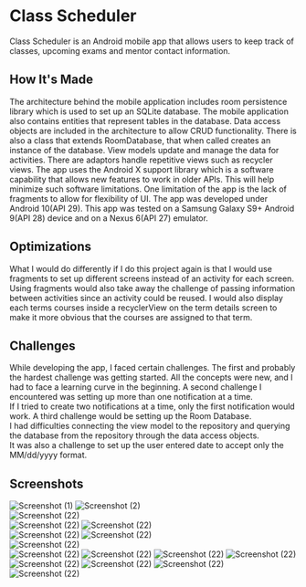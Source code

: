 # Class Scheduler
Class Scheduler is an Android mobile app that allows users to keep track of classes, upcoming exams and mentor contact information.

## How It's Made

  The architecture behind the mobile application includes room persistence library which is used to set up an SQLite database.  The mobile application also contains entities that represent tables in the database.  Data access objects are included in the architecture to allow CRUD functionality.  There is also a class that extends RoomDatabase, that when called creates an instance of the database.  View models update and manage the data for activities.  There are adaptors handle repetitive views such as recycler views.  The app uses the Android X support library which is a software capability that allows new features to work in older APIs.  This will help minimize such software limitations.  One limitation of the app is the lack of fragments to allow for flexibility of UI.  The app was developed under Android 10(API 29).  This app was tested on a Samsung Galaxy S9+ Android 9(API 28) device and on a Nexus 6(API 27) emulator.   
## Optimizations
  What I would do differently if I do this project again is that I would use fragments to set up different screens instead of an activity for each screen.  Using fragments would also take away the challenge of passing information between activities since an activity could be reused. I would also display each terms courses inside a recyclerView on the term details screen to make it more obvious that the courses are assigned to that term. 

## Challenges

  While developing the app, I faced certain challenges.  The first and probably the hardest challenge was getting started.  All the concepts were new, 
  and I had to face a learning curve in the beginning.  A second challenge I encountered was setting up more than one notification at a time.  
  If I tried to create two notifications at a time, only the first notification would work.  A third challenge would be setting up the Room Database.  
  I had difficulties connecting the view model to the repository and querying the database from the repository through the data access objects.  
  It was also a challenge to set up the user entered date to accept only the MM/dd/yyyy format.
## Screenshots
![Screenshot (1)](https://user-images.githubusercontent.com/41929486/181094823-622a6409-234e-42de-8ed6-e1e9e1cb50a0.png)
![Screenshot (2)](https://user-images.githubusercontent.com/41929486/181095123-23b69573-31ee-4483-99b8-2586f892e7b0.png)<br>
![Screenshot (22)](https://user-images.githubusercontent.com/41929486/181095541-470e1c2a-70bb-4cea-bfee-0e27fa214b13.png)<br>
![Screenshot (22)](https://user-images.githubusercontent.com/41929486/181096019-3a8a3ee8-03c8-4415-8c08-adf174565f6e.png)
![Screenshot (22)](https://user-images.githubusercontent.com/41929486/181096129-6956e3ac-1af1-4d3a-b451-f7d7b3ccee3f.png)<br>
![Screenshot (22)](https://user-images.githubusercontent.com/41929486/181096401-d22f82de-1986-4c0c-9153-13637ee9cdd4.png)
![Screenshot (22)](https://user-images.githubusercontent.com/41929486/181096466-be0970a0-001d-436f-8eef-deb113e42103.png)<br>
![Screenshot (22)](https://user-images.githubusercontent.com/41929486/181096776-4767966d-e3d7-427b-856a-246f08e73a10.png)<br>
![Screenshot (22)](https://user-images.githubusercontent.com/41929486/181096888-41a554de-a4d1-4589-8d9b-77c195ce6853.png)
![Screenshot (22)](https://user-images.githubusercontent.com/41929486/181096981-c57a72cf-f76e-4da9-99e9-c6fc3b808605.png)
![Screenshot (22)](https://user-images.githubusercontent.com/41929486/181097086-1499807f-a9d1-4a0b-a988-f674d1207994.png)
![Screenshot (22)](https://user-images.githubusercontent.com/41929486/181097177-33200a22-14dd-4118-8939-56dc6ba00110.png)
![Screenshot (22)](https://user-images.githubusercontent.com/41929486/181097290-50de4f2a-b46f-4053-a177-decfe5b630ac.png)
![Screenshot (22)](https://user-images.githubusercontent.com/41929486/181097375-162386b1-8b6e-45ce-a963-c42b5aad3c3f.png)
![Screenshot (22)](https://user-images.githubusercontent.com/41929486/181097467-701ae661-6d01-4eff-bada-f63815fda4ce.png)<br>
![Screenshot (22)](https://user-images.githubusercontent.com/41929486/181097598-8c0f6632-7653-43c8-8d2a-9029e261afe8.png)
